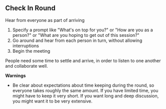 Check In Round
--------------

Hear from everyone as part of arriving

1. Specify a prompt like "What's on top for you?" or "How are you as a person?" or "What are you hoping to get out of this session?"
2. Go around and hear from each person in turn, without allowing interruptions
3. Begin the meeting

People need some time to settle and arrive, in order to listen to one another and collaborate well. 

**Warnings**
- Be clear about expectations about time keeping during the round, so everyone takes roughly the same amount. If you have limited time, you might have to keep it very short. If you want long and deep discussion, you might want it to be very extensive. 

